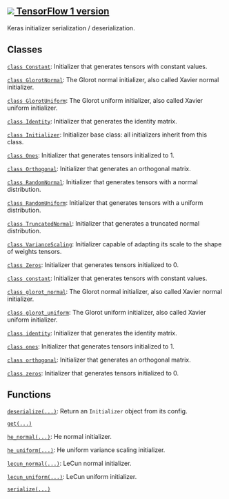 [ ![](https://tensorflow.google.cn/images/tf_logo_32px.png) TensorFlow 1
version](/versions/r1.15/api_docs/python/tf/keras/initializers)  
---  
  
Keras initializer serialization / deserialization.

## Classes

[`class
Constant`](https://tensorflow.google.cn/api_docs/python/tf/constant_initializer):
Initializer that generates tensors with constant values.

[`class
GlorotNormal`](https://tensorflow.google.cn/api_docs/python/tf/keras/initializers/GlorotNormal):
The Glorot normal initializer, also called Xavier normal initializer.

[`class
GlorotUniform`](https://tensorflow.google.cn/api_docs/python/tf/keras/initializers/GlorotUniform):
The Glorot uniform initializer, also called Xavier uniform initializer.

[`class
Identity`](https://tensorflow.google.cn/api_docs/python/tf/keras/initializers/Identity):
Initializer that generates the identity matrix.

[`class
Initializer`](https://tensorflow.google.cn/api_docs/python/tf/keras/initializers/Initializer):
Initializer base class: all initializers inherit from this class.

[`class
Ones`](https://tensorflow.google.cn/api_docs/python/tf/ones_initializer):
Initializer that generates tensors initialized to 1.

[`class
Orthogonal`](https://tensorflow.google.cn/api_docs/python/tf/keras/initializers/Orthogonal):
Initializer that generates an orthogonal matrix.

[`class
RandomNormal`](https://tensorflow.google.cn/api_docs/python/tf/random_normal_initializer):
Initializer that generates tensors with a normal distribution.

[`class
RandomUniform`](https://tensorflow.google.cn/api_docs/python/tf/random_uniform_initializer):
Initializer that generates tensors with a uniform distribution.

[`class
TruncatedNormal`](https://tensorflow.google.cn/api_docs/python/tf/keras/initializers/TruncatedNormal):
Initializer that generates a truncated normal distribution.

[`class
VarianceScaling`](https://tensorflow.google.cn/api_docs/python/tf/keras/initializers/VarianceScaling):
Initializer capable of adapting its scale to the shape of weights tensors.

[`class
Zeros`](https://tensorflow.google.cn/api_docs/python/tf/zeros_initializer):
Initializer that generates tensors initialized to 0.

[`class
constant`](https://tensorflow.google.cn/api_docs/python/tf/constant_initializer):
Initializer that generates tensors with constant values.

[`class
glorot_normal`](https://tensorflow.google.cn/api_docs/python/tf/keras/initializers/GlorotNormal):
The Glorot normal initializer, also called Xavier normal initializer.

[`class
glorot_uniform`](https://tensorflow.google.cn/api_docs/python/tf/keras/initializers/GlorotUniform):
The Glorot uniform initializer, also called Xavier uniform initializer.

[`class
identity`](https://tensorflow.google.cn/api_docs/python/tf/keras/initializers/Identity):
Initializer that generates the identity matrix.

[`class
ones`](https://tensorflow.google.cn/api_docs/python/tf/ones_initializer):
Initializer that generates tensors initialized to 1.

[`class
orthogonal`](https://tensorflow.google.cn/api_docs/python/tf/keras/initializers/Orthogonal):
Initializer that generates an orthogonal matrix.

[`class
zeros`](https://tensorflow.google.cn/api_docs/python/tf/zeros_initializer):
Initializer that generates tensors initialized to 0.

## Functions

[`deserialize(...)`](https://tensorflow.google.cn/api_docs/python/tf/keras/initializers/deserialize):
Return an `Initializer` object from its config.

[`get(...)`](https://tensorflow.google.cn/api_docs/python/tf/keras/initializers/get)

[`he_normal(...)`](https://tensorflow.google.cn/api_docs/python/tf/keras/initializers/he_normal):
He normal initializer.

[`he_uniform(...)`](https://tensorflow.google.cn/api_docs/python/tf/keras/initializers/he_uniform):
He uniform variance scaling initializer.

[`lecun_normal(...)`](https://tensorflow.google.cn/api_docs/python/tf/keras/initializers/lecun_normal):
LeCun normal initializer.

[`lecun_uniform(...)`](https://tensorflow.google.cn/api_docs/python/tf/keras/initializers/lecun_uniform):
LeCun uniform initializer.

[`serialize(...)`](https://tensorflow.google.cn/api_docs/python/tf/keras/initializers/serialize)

